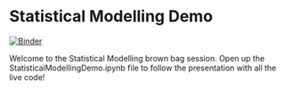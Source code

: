 # Statistical Modelling Demo

[![Binder](https://mybinder.org/badge_logo.svg)](https://mybinder.org/v2/gh/KieranBakerKCL/StatisticalModellingDemo/HEAD?labpath=StatisticalModellingDemo)

Welcome to the Statistical Modelling brown bag session. Open up the StatisticalModellingDemo.ipynb file to follow the presentation with all the live code!
